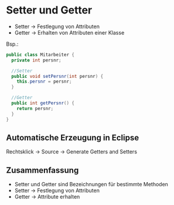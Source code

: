 # Setter und Getter

- Setter -> Festlegung von Attributen
- Getter -> Erhalten von Attributen einer Klasse

Bsp.:
```java
public class Mitarbeiter {
  private int persnr;

  //Setter
  public void setPersnr(int persnr) {
    this.persnr = persnr;
  }

  //Getter
  public int getPersnr() {
    return persnr;
  }
}
```

## Automatische Erzeugung in Eclipse

Rechtsklick -> Source -> Generate Getters and Setters

## Zusammenfassung

- Setter und Getter sind Bezeichnungen für bestimmte Methoden
- Setter -> Festlegung von Attributen
- Getter -> Attribute erhalten
